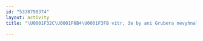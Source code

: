 ```yaml
---
id: "5338798374"
layout: activity
title: "\U0001F32C\U0001F6B4\U0001F3FB vítr, že by ani Grubera nevyhnal"

---
```

